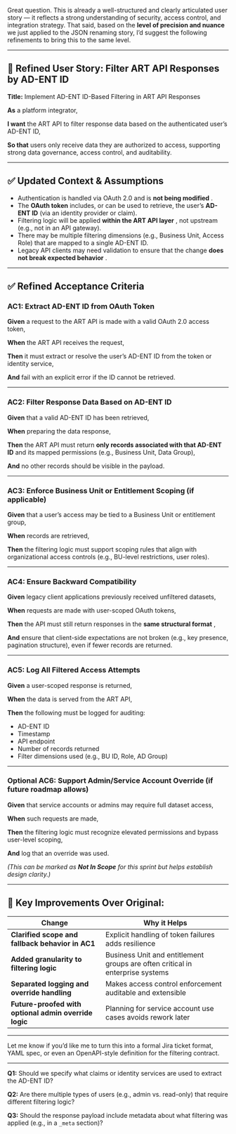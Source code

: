 Great question. This is already a well-structured and clearly articulated user story — it reflects a strong understanding of security, access control, and integration strategy. That said, based on the **level of precision and nuance** we just applied to the JSON renaming story, I’d suggest the following refinements to bring this to the same level.

---

## 🔧 **Refined User Story: Filter ART API Responses by AD-ENT ID**

**Title:** Implement AD-ENT ID-Based Filtering in ART API Responses

**As** a platform integrator,

**I want** the ART API to filter response data based on the authenticated user’s AD-ENT ID,

**So that** users only receive data they are authorized to access, supporting strong data governance, access control, and auditability.

---

## ✅ **Updated Context & Assumptions**

* Authentication is handled via OAuth 2.0 and is  **not being modified** .
* The **OAuth token** includes, or can be used to retrieve, the user’s **AD-ENT ID** (via an identity provider or claim).
* Filtering logic will be applied  **within the ART API layer** , not upstream (e.g., not in an API gateway).
* There may be multiple filtering dimensions (e.g., Business Unit, Access Role) that are mapped to a single AD-ENT ID.
* Legacy API clients may need validation to ensure that the change  **does not break expected behavior** .

---

## ✅ **Refined Acceptance Criteria**

### **AC1: Extract AD-ENT ID from OAuth Token**

**Given** a request to the ART API is made with a valid OAuth 2.0 access token,

**When** the ART API receives the request,

**Then** it must extract or resolve the user’s AD-ENT ID from the token or identity service,

**And** fail with an explicit error if the ID cannot be retrieved.

---

### **AC2: Filter Response Data Based on AD-ENT ID**

**Given** that a valid AD-ENT ID has been retrieved,

**When** preparing the data response,

**Then** the ART API must return **only records associated with that AD-ENT ID** and its mapped permissions (e.g., Business Unit, Data Group),

**And** no other records should be visible in the payload.

---

### **AC3: Enforce Business Unit or Entitlement Scoping (if applicable)**

**Given** that a user’s access may be tied to a Business Unit or entitlement group,

**When** records are retrieved,

**Then** the filtering logic must support scoping rules that align with organizational access controls (e.g., BU-level restrictions, user roles).

---

### **AC4: Ensure Backward Compatibility**

**Given** legacy client applications previously received unfiltered datasets,

**When** requests are made with user-scoped OAuth tokens,

**Then** the API must still return responses in the  **same structural format** ,

**And** ensure that client-side expectations are not broken (e.g., key presence, pagination structure), even if fewer records are returned.

---

### **AC5: Log All Filtered Access Attempts**

**Given** a user-scoped response is returned,

**When** the data is served from the ART API,

**Then** the following must be logged for auditing:

* AD-ENT ID
* Timestamp
* API endpoint
* Number of records returned
* Filter dimensions used (e.g., BU ID, Role, AD Group)

---

### **Optional AC6: Support Admin/Service Account Override (if future roadmap allows)**

**Given** that service accounts or admins may require full dataset access,

**When** such requests are made,

**Then** the filtering logic must recognize elevated permissions and bypass user-level scoping,

**And** log that an override was used.

*(This can be marked as **Not In Scope** for this sprint but helps establish design clarity.)*

---

## 📌 Key Improvements Over Original:

| Change                                                      | Why it Helps                                                                  |
| ----------------------------------------------------------- | ----------------------------------------------------------------------------- |
| **Clarified scope and fallback behavior in AC1**      | Explicit handling of token failures adds resilience                           |
| **Added granularity to filtering logic**              | Business Unit and entitlement groups are often critical in enterprise systems |
| **Separated logging and override handling**           | Makes access control enforcement auditable and extensible                     |
| **Future-proofed with optional admin override logic** | Planning for service account use cases avoids rework later                    |

---

Let me know if you’d like me to turn this into a formal Jira ticket format, YAML spec, or even an OpenAPI-style definition for the filtering contract.

---

**Q1:** Should we specify what claims or identity services are used to extract the AD-ENT ID?

**Q2:** Are there multiple types of users (e.g., admin vs. read-only) that require different filtering logic?

**Q3:** Should the response payload include metadata about what filtering was applied (e.g., in a `_meta` section)?
